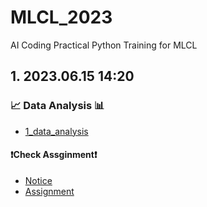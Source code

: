 # MLCL_2023
AI Coding Practical Python Training for MLCL

## 1. 2023.06.15 14:20

### 📈 Data Analysis 📊

- [1_data_analysis](1_data_analysis)

#### ❗Check Assginment❗

- [Notice](1_data_analysis/README.md)
- [Assignment](1_Assignment.ipynb)